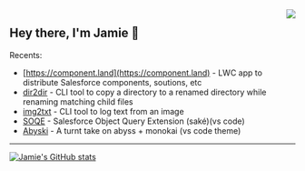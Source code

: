 <img align="right"  src="https://github.githubassets.com/images/mona-whisper.gif" />

## Hey there, I'm Jamie 👋 

Recents:
  - [https://component.land](https://component.land) - LWC app to distribute Salesforce components, soutions, etc
  - [dir2dir](https://www.npmjs.com/package/dir2dir) - CLI tool to copy a directory to a renamed directory while renaming matching child files
  - [img2txt](https://www.npmjs.com/package/imgtxt) - CLI tool to log text from an image
  - [SOQE](https://marketplace.visualstudio.com/items?itemName=jamiesmiths.soqe) - Salesforce Object Query Extension (saké)(vs code)
  - [Abyski](https://marketplace.visualstudio.com/items?itemName=jamiesmiths.abyski) - A turnt take on abyss + monokai (vs code theme)
 
 ---
 
[![Jamie's GitHub stats](https://github-readme-stats.vercel.app/api?username=jsmithdev)](https://github.com/jsmithdev/github-readme-stats)

<!-- ![genie beanie](https://i.imgur.com/myAHVLP.jpg) -->

